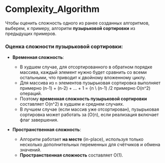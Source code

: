 # Complexity_Algorithm

Чтобы оценить сложность одного из ранее созданных алгоритмов, выберем, к примеру, алгоритм **пузырьковой сортировки** из предыдущих примеров.

### Оценка сложности пузырьковой сортировки:
- **Временная сложность**:
  - В худшем случае, для отсортированного в обратном порядке массива, каждый элемент нужно будет сравнить со всеми остальными, что приводит к двойному вложенному циклу. 
  - Для массива из `n` элементов пузырьковая сортировка выполняет примерно (n-1) + (n-2) + ... + 1 = {n \ (n-1) /2 примерно O(n^2) операций.
  - Поэтому **временная сложность пузырьковой сортировки** составляет O(n^2) в худшем и среднем случаях.
  - В лучшем случае (если массив уже отсортирован), пузырьковая сортировка может работать за (O(n), если реализация включает флаг завершения.

- **Пространственная сложность**:
  - Алгоритм работает **на месте** (in-place), используя только несколько дополнительных переменных для счётчиков и обмена значений.
  - **Пространственная сложность** составляет O(1).

